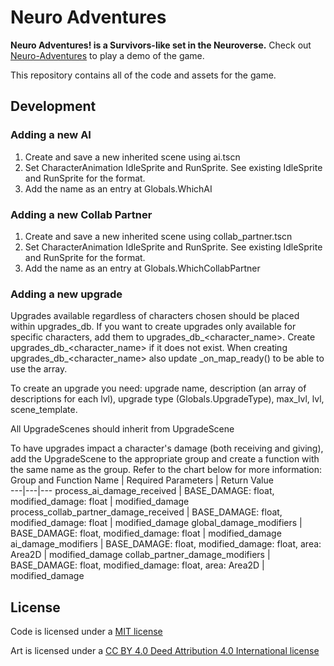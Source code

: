 # Neuro Adventures
**Neuro Adventures! is a Survivors-like set in the Neuroverse.** Check out [Neuro-Adventures](https://kotgedev.itch.io/neuro-adventures) to play a demo of the game. 

This repository contains all of the code and assets for the game. 

## Development 
### Adding a new AI 
1. Create and save a new inherited scene using ai.tscn 
2. Set CharacterAnimation IdleSprite and RunSprite. See existing IdleSprite and RunSprite for the format.
3. Add the name as an entry at Globals.WhichAI 
### Adding a new Collab Partner 
1. Create and save a new inherited scene using collab_partner.tscn
2. Set CharacterAnimation IdleSprite and RunSprite. See existing IdleSprite and RunSprite for the format.
3. Add the name as an entry at Globals.WhichCollabPartner 
### Adding a new upgrade 
Upgrades available regardless of characters chosen should be placed within upgrades_db. If you want to create upgrades only available for specific characters, add them to upgrades_db_<character_name>. Create upgrades_db_<character_name> if it does not exist. When creating upgrades_db_<character_name> also update _on_map_ready() to be able to use the array. 

To create an upgrade you need: upgrade name, description (an array of descriptions for each lvl), upgrade type (Globals.UpgradeType), max_lvl, lvl, scene_template. 

All UpgradeScenes should inherit from UpgradeScene 

To have upgrades impact a character's damage (both receiving and giving), add the UpgradeScene to the appropriate group and create a function with the same name as the group. Refer to the chart below for more information: 
Group and Function Name | Required Parameters | Return Value  
---|---|---
process_ai_damage_received | BASE_DAMAGE: float, modified_damage: float | modified_damage
process_collab_partner_damage_received | BASE_DAMAGE: float, modified_damage: float | modified_damage 
global_damage_modifiers | BASE_DAMAGE: float, modified_damage: float | modified_damage 
ai_damage_modifiers | BASE_DAMAGE: float, modified_damage: float, area: Area2D | modified_damage
collab_partner_damage_modifiers | BASE_DAMAGE: float, modified_damage: float, area: Area2D | modified_damage

## License
Code is licensed under a [MIT license](LICENSE.md) 

Art is licensed under a [CC BY 4.0 Deed Attribution 4.0 International license](https://creativecommons.org/licenses/by/4.0/deed.en)
